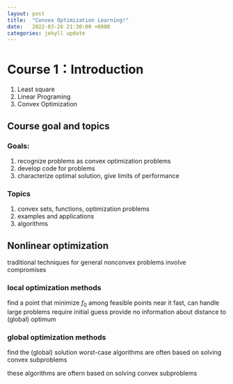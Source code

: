 ```yaml
---
layout: post
title:  "Convex Optimization Learning!"
date:   2022-03-26 21:30:00 +0000
categories: jekyll update
---
```


# Course 1：Introduction

1. Least square 
2. Linear Programing
3. Convex Optimization

## Course goal and topics
### Goals:
1. recognize problems as convex optimization problems
2. develop code for problems
3. characterize optimal solution, give limits of performance

### Topics 
1. convex sets, functions, optimization problems
2. examples and applications
3. algorithms

## Nonlinear optimization
traditional techniques for general nonconvex problems involve compromises 

### local optimization methods
find a point that minimize $f_{0}$ among feasible points near it
fast, can handle large problems
require initial guess
provide no information about distance to (global) optimum

### global optimization methods
find the (global) solution
worst-case algorithms are often based on solving convex subproblems

these algorithms are oftern based on solving convex subproblems

